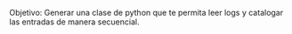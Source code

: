 Objetivo: Generar una clase de python que te permita leer logs y catalogar las entradas de manera secuencial.


